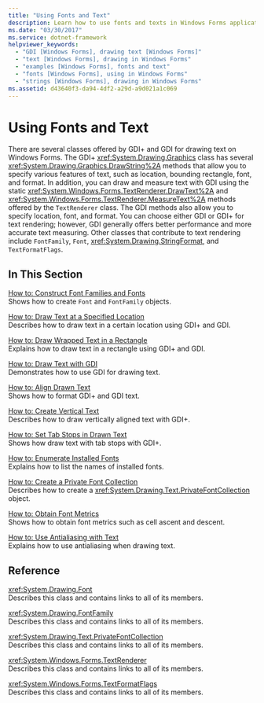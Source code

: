 ```yaml
---
title: "Using Fonts and Text"
description: Learn how to use fonts and texts in Windows Forms applications using a selection of topics and tutorials.
ms.date: "03/30/2017"
ms.service: dotnet-framework
helpviewer_keywords: 
  - "GDI [Windows Forms], drawing text [Windows Forms]"
  - "text [Windows Forms], drawing in Windows Forms"
  - "examples [Windows Forms], fonts and text"
  - "fonts [Windows Forms], using in Windows Forms"
  - "strings [Windows Forms], drawing in Windows Forms"
ms.assetid: d43640f3-da94-4df2-a29d-a9d021a1c069
---
```

# Using Fonts and Text

There are several classes offered by GDI+ and GDI for drawing text on Windows Forms. The GDI+ <xref:System.Drawing.Graphics> class has several <xref:System.Drawing.Graphics.DrawString%2A> methods that allow you to specify various features of text, such as location, bounding rectangle, font, and format. In addition, you can draw and measure text with GDI using the static <xref:System.Windows.Forms.TextRenderer.DrawText%2A> and <xref:System.Windows.Forms.TextRenderer.MeasureText%2A> methods offered by the `TextRenderer` class. The GDI methods also allow you to specify location, font, and format. You can choose either GDI or GDI+ for text rendering; however, GDI generally offers better performance and more accurate text measuring. Other classes that contribute to text rendering include `FontFamily`, `Font`, <xref:System.Drawing.StringFormat>, and `TextFormatFlags`.  
  
## In This Section  

[How to: Construct Font Families and Fonts](how-to-construct-font-families-and-fonts.md)  
Shows how to create `Font` and `FontFamily` objects.  
  
[How to: Draw Text at a Specified Location](how-to-draw-text-at-a-specified-location.md)  
Describes how to draw text in a certain location using GDI+ and GDI.  
  
[How to: Draw Wrapped Text in a Rectangle](how-to-draw-wrapped-text-in-a-rectangle.md)  
Explains how to draw text in a rectangle using GDI+ and GDI.  
  
[How to: Draw Text with GDI](how-to-draw-text-with-gdi.md)  
Demonstrates how to use GDI for drawing text.  
  
[How to: Align Drawn Text](how-to-align-drawn-text.md)  
Shows how to format GDI+ and GDI text.  
  
[How to: Create Vertical Text](how-to-create-vertical-text.md)  
Describes how to draw vertically aligned text with GDI+.  
  
[How to: Set Tab Stops in Drawn Text](how-to-set-tab-stops-in-drawn-text.md)  
Shows how draw text with tab stops with GDI+.  
  
[How to: Enumerate Installed Fonts](how-to-enumerate-installed-fonts.md)  
Explains how to list the names of installed fonts.  
  
[How to: Create a Private Font Collection](how-to-create-a-private-font-collection.md)  
Describes how to create a <xref:System.Drawing.Text.PrivateFontCollection> object.  
  
[How to: Obtain Font Metrics](how-to-obtain-font-metrics.md)  
Shows how to obtain font metrics such as cell ascent and descent.  
  
[How to: Use Antialiasing with Text](how-to-use-antialiasing-with-text.md)  
Explains how to use antialiasing when drawing text.  
  
## Reference  

<xref:System.Drawing.Font>  
Describes this class and contains links to all of its members.  
  
<xref:System.Drawing.FontFamily>  
Describes this class and contains links to all of its members.  
  
<xref:System.Drawing.Text.PrivateFontCollection>  
Describes this class and contains links to all of its members.  
  
<xref:System.Windows.Forms.TextRenderer>  
Describes this class and contains links to all of its members.  
  
<xref:System.Windows.Forms.TextFormatFlags>  
Describes this class and contains links to all of its members.
